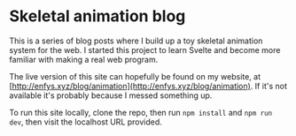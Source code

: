 # Skeletal animation blog

This is a series of blog posts where I build up a toy skeletal animation system for the web. 
I started this project to learn Svelte and become more familiar with making a real web program. 

The live version of this site can hopefully be found on my website, at [http://enfys.xyz/blog/animation](http://enfys.xyz/blog/animation). 
If it's not available it's probably because I messed something up.

To run this site locally, clone the repo, then run `npm install` and `npm run dev`, then visit the localhost URL provided. 